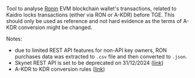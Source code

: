 Tool to analyse [Ronin](https://roninchain.com/) EVM blockchain wallet's transactions, related to Kaidro locks transactions (either via RON or A-KDR) before TGE. This should only be used as reference and not hard evidence as the terms of A-KDR conversion might be changed.

Notes:

- due to limited REST API features for non-API key owners, RON purchases data was extracted to `.csv` file and then converted to `.json`.
- Skynet REST API is set to be deprecated on 31/12/2024 ([link](https://docs.skymavis.com/api/ronin-rest/skynet-rest-api))
- A-KDR to KDR conversion rules ([link](https://kaidro-chronicle.gitbook.io/kaidrowhitepaper/kaidro-p2a/alpha-usdkdr))
